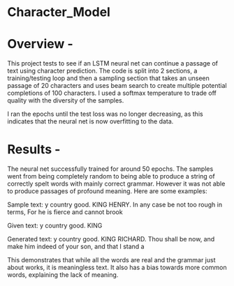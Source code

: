 # Character_Model
# Overview -
This project tests to see if an LSTM neural net can continue a passage of text using character prediction.
The code is split into 2 sections, a training/testing loop and then a sampling
section that takes an unseen passage of 20 characters and uses beam search to
create multiple potential completions of 100 characters.
I used a softmax temperature to trade off quality with the diversity of the samples.

I ran the epochs until the test loss was no longer decreasing,
as this indicates that the neural net is now overfitting to the data.

# Results -
The neural net successfully trained for around 50 epochs.
The samples went from being completely random to being able to produce a string
of correctly spelt words with mainly correct grammar.
However it was not able to produce passages of profound meaning.
Here are some examples:

Sample text: y country good. KING HENRY. In any case be not too rough in terms,
             For he is fierce and cannot brook

Given text: y country good. KING

Generated text: y country good. KING RICHARD. Thou shall be now, and make him
                indeed of your son, and that I stand a

This demonstrates that while all the words are real and the grammar just about
works, it is meaningless text. It also has a bias towards more common words,
explaining the lack of meaning.
